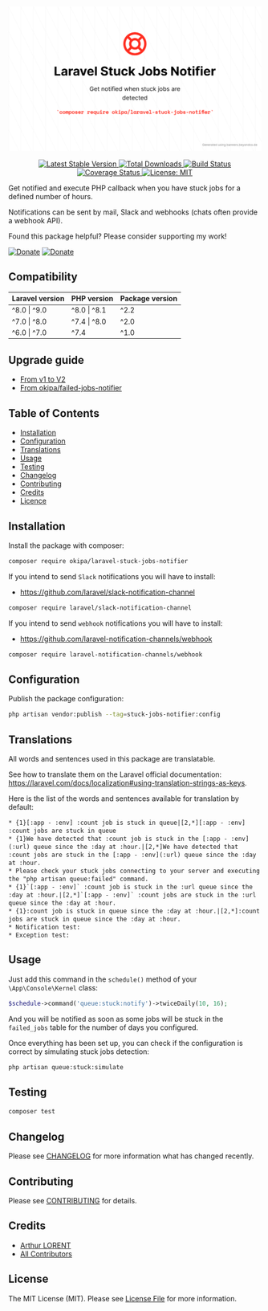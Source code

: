 ![Laravel Stuck Jobs Notifier](/docs/laravel-stuck-jobs-notifier.png)
<p style="text-align: center;">
    <a href="https://github.com/Okipa/laravel-stuck-jobs-notifier/releases" title="Latest Stable Version">
        <img src="https://img.shields.io/github/release/Okipa/laravel-stuck-jobs-notifier.svg?style=flat-square" alt="Latest Stable Version">
    </a>
    <a href="https://packagist.org/packages/Okipa/laravel-stuck-jobs-notifier" title="Total Downloads">
        <img src="https://img.shields.io/packagist/dt/okipa/laravel-stuck-jobs-notifier.svg?style=flat-square" alt="Total Downloads">
    </a>
    <a href="https://github.com/Okipa/laravel-stuck-jobs-notifier/actions" title="Build Status">
        <img src="https://github.com/Okipa/laravel-stuck-jobs-notifier/workflows/CI/badge.svg" alt="Build Status">
    </a>
    <a href="https://coveralls.io/github/Okipa/laravel-stuck-jobs-notifier?branch=master" title="Coverage Status">
        <img src="https://coveralls.io/repos/github/Okipa/laravel-stuck-jobs-notifier/badge.svg?branch=master" alt="Coverage Status">
    </a>
    <a href="/LICENSE.md" title="License: MIT">
        <img src="https://img.shields.io/badge/License-MIT-blue.svg" alt="License: MIT">
    </a>
</p>

Get notified and execute PHP callback when you have stuck jobs for a defined number of hours.
  
Notifications can be sent by mail, Slack and webhooks (chats often provide a webhook API).

Found this package helpful? Please consider supporting my work!

[![Donate](https://img.shields.io/badge/Buy_me_a-Ko--fi-ff5f5f.svg)](https://ko-fi.com/arthurlorent)
[![Donate](https://img.shields.io/badge/Donate_on-PayPal-green.svg)](https://paypal.me/arthurlorent)

## Compatibility

| Laravel version | PHP version | Package version |
|---|---|---|
| ^8.0 &#124; ^9.0 | ^8.0 &#124; ^8.1 | ^2.2 |
| ^7.0 &#124; ^8.0 | ^7.4 &#124; ^8.0 | ^2.0 |
| ^6.0 &#124; ^7.0 | ^7.4 | ^1.0 |

## Upgrade guide

* [From v1 to V2](/docs/upgrade-guides/from-v1-to-v2.md)
* [From okipa/failed-jobs-notifier](/docs/upgrade-guides/from-failed-job-notifier.md)

## Table of Contents
* [Installation](#installation)
* [Configuration](#configuration)
* [Translations](#translations)
* [Usage](#usage)
* [Testing](#testing)
* [Changelog](#changelog)
* [Contributing](#contributing)
* [Credits](#credits)
* [Licence](#license)

## Installation

Install the package with composer:

```bash
composer require okipa/laravel-stuck-jobs-notifier
```

If you intend to send `Slack` notifications you will have to install:

* https://github.com/laravel/slack-notification-channel

```bash
composer require laravel/slack-notification-channel
```

If you intend to send `webhook` notifications you will have to install:

* https://github.com/laravel-notification-channels/webhook

```bash
composer require laravel-notification-channels/webhook
```

## Configuration
  
Publish the package configuration: 

```bash
php artisan vendor:publish --tag=stuck-jobs-notifier:config
```

## Translations

All words and sentences used in this package are translatable.

See how to translate them on the Laravel official documentation: https://laravel.com/docs/localization#using-translation-strings-as-keys.

Here is the list of the words and sentences available for translation by default:

```text
* {1}[:app - :env] :count job is stuck in queue|[2,*][:app - :env] :count jobs are stuck in queue
* {1}We have detected that :count job is stuck in the [:app - :env](:url) queue since the :day at :hour.|[2,*]We have detected that :count jobs are stuck in the [:app - :env](:url) queue since the :day at :hour.
* Please check your stuck jobs connecting to your server and executing the "php artisan queue:failed" command.
* {1}`[:app - :env]` :count job is stuck in the :url queue since the :day at :hour.|[2,*]`[:app - :env]` :count jobs are stuck in the :url queue since the :day at :hour.
* {1}:count job is stuck in queue since the :day at :hour.|[2,*]:count jobs are stuck in queue since the :day at :hour.
* Notification test:
* Exception test:
```

## Usage

Just add this command in the `schedule()` method of your `\App\Console\Kernel` class:

```php
$schedule->command('queue:stuck:notify')->twiceDaily(10, 16);
```

And you will be notified as soon as some jobs will be stuck in the `failed_jobs` table for the number of days you configured.

Once everything has been set up, you can check if the configuration is correct by simulating stuck jobs detection:

```bash
php artisan queue:stuck:simulate
```

## Testing

```bash
composer test
```

## Changelog

Please see [CHANGELOG](CHANGELOG.md) for more information what has changed recently.

## Contributing

Please see [CONTRIBUTING](CONTRIBUTING.md) for details.

## Credits

* [Arthur LORENT](https://github.com/okipa)
* [All Contributors](../../contributors)

## License

The MIT License (MIT). Please see [License File](LICENSE.md) for more information.
